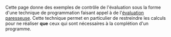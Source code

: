 
Cette page donne des exemples de contrôle de l'évaluation sous la
forme d'une technique de programmation faisant appel à de
l'[évaluation
paresseuse](https://en.wikipedia.org/wiki/Lazy_evaluation). Cette
technique permet en particulier de restreindre les calculs pour ne
réaliser **que** ceux qui sont nécessaires à la complétion d'un
programme.
